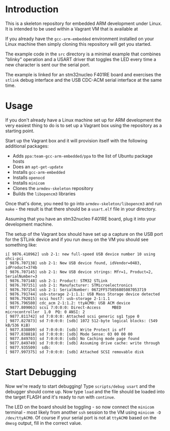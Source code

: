 # Introduction

This is a skeleton repository for embedded ARM development under
Linux. It is intended to be used within a Vagrant VM that is available
at <provide link here>

If you already have the `gcc-arm-embedded` environment installed
on your Linux machine then simply cloning this repository will
get you started.

The example code in the `src` directory is a minimal example
that combines "blinky" operation and a USART driver that toggles
the LED every time a new character is sent our the serial port.

The example is linked for an stm32nucleo F401RE board and exercises
the `stlink` debug interface and the USB CDC-ACM serial interface
at the same time.

# Usage

If you don't already have a Linux machine set up for ARM development
the very easiest thing to do is to set up a Vagrant box using the 
repository <here> as a starting point.

Start up the Vagrant box and it will provision itself with the 
following additional packages:

- Adds `ppa:team-gcc-arm-embedded/ppa` to the list of Ubuntu package hosts
- Does an `apt-get-update`
- Installs `gcc-arm-embedded`
- Installs `openocd`
- Installs `minicom`
- Clones the `armdev-skeleton` repository
- Builds the `libopencm3` libraries

Once that's done, you need to go into `armdev-skeleton/libopencm3` and
run `make` - the result is that there should be a `usart.elf` file in 
your directory.

Assuming that you have an stm32nucleo F401RE board, plug it into your
development machine.

The setup of the Vagrant box should have set up a capture on the USB
port for the STLink device and if you run `dmesg` on the VM you should
see something like:

```
i[ 9876.410962] usb 2-1: new full-speed USB device number 10 using ohci-pci
[ 9876.707138] usb 2-1: New USB device found, idVendor=0483, idProduct=374b
[ 9876.707145] usb 2-1: New USB device strings: Mfr=1, Product=2, SerialNumber=3
[ 9876.707148] usb 2-1: Product: STM32 STLink
[ 9876.707151] usb 2-1: Manufacturer: STMicroelectronics
[ 9876.707154] usb 2-1: SerialNumber: 0672FF575056805087053719
[ 9876.791744] usb-storage 2-1:1.1: USB Mass Storage device detected
[ 9876.792015] scsi host7: usb-storage 2-1:1.1
[ 9876.796580] cdc_acm 2-1:1.2: ttyACM0: USB ACM device
[ 9877.809063] scsi 7:0:0:0: Direct-Access     MBED     microcontroller  1.0  PQ: 0 ANSI: 2
[ 9877.811742] sd 7:0:0:0: Attached scsi generic sg1 type 0
[ 9877.827873] sd 7:0:0:0: [sdb] 1072 512-byte logical blocks: (549 kB/536 KiB)
[ 9877.838809] sd 7:0:0:0: [sdb] Write Protect is off
[ 9877.838818] sd 7:0:0:0: [sdb] Mode Sense: 03 00 00 00
[ 9877.849703] sd 7:0:0:0: [sdb] No Caching mode page found
[ 9877.849749] sd 7:0:0:0: [sdb] Assuming drive cache: write through
[ 9877.935509]  sdb:
[ 9877.997375] sd 7:0:0:0: [sdb] Attached SCSI removable disk
```

# Start Debugging

Now we're ready to start debugging! Type `scripts/debug usart` and the
debugger should come up. Now type `load` and the file should be loaded 
into the target FLASH and it's ready to run with `continue`.

The LED on the board should be toggling - so now connect the `minicom`
terminal - most likely from another `ssh` session to the VM using 
`minicom -D /dev/ttyACM0`. Of course if your serial port is not at `ttyACM0`
based on the `dmesg` output, fill in the correct value.
